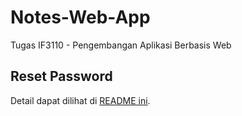 # Notes-Web-App
Tugas IF3110 - Pengembangan Aplikasi Berbasis Web

## Reset Password

Detail dapat dilihat di [README ini](/reset_password/README.md).
